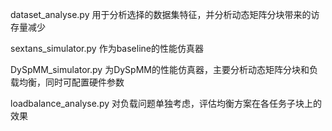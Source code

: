 dataset_analyse.py 用于分析选择的数据集特征，并分析动态矩阵分块带来的访存量减少

sextans_simulator.py 作为baseline的性能仿真器

DySpMM_simulator.py 为DySpMM的性能仿真器，主要分析动态矩阵分块和负载均衡，同时可配置硬件参数

loadbalance_analyse.py 对负载问题单独考虑，评估均衡方案在各任务子块上的效果